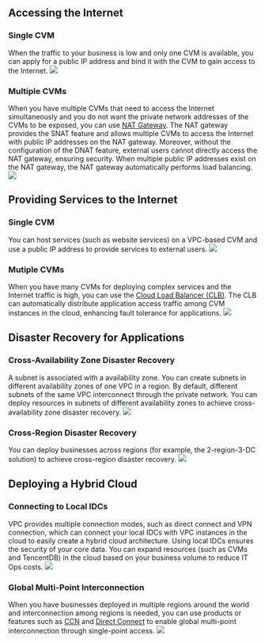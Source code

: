 ## Accessing the Internet
### Single CVM
When the traffic to your business is low and only one CVM is available, you can apply for a public IP address and bind it with the CVM to gain access to the Internet.
![](https://main.qcloudimg.com/raw/623ba575db31584481e7b660f8b1dec0.png)

### Multiple CVMs
When you have multiple CVMs that need to access the Internet simultaneously and you do not want the private network addresses of the CVMs to be exposed, you can use [NAT Gateway](https://intl.cloud.tencent.com/document/product/1015). The NAT gateway provides the SNAT feature and allows multiple CVMs to access the Internet with public IP addresses on the NAT gateway. Moreover, without the configuration of the DNAT feature, external users cannot directly access the NAT gateway, ensuring security. When multiple public IP addresses exist on the NAT gateway, the NAT gateway automatically performs load balancing.
![](https://main.qcloudimg.com/raw/79cf9f746c93cdce4a2e01bb6ece0297.png)

## Providing Services to the Internet
### Single CVM
You can host services (such as website services) on a VPC-based CVM and use a public IP address to provide services to external users.
![](https://main.qcloudimg.com/raw/1e0f8b71f125b857f6d421629e90e94f.png)

### Mutiple CVMs
When you have many CVMs for deploying complex services and the Internet traffic is high, you can use the [Cloud Load Balancer (CLB)](https://intl.cloud.tencent.com/document/product/214). The CLB can automatically distribute application access traffic among CVM instances in the cloud, enhancing fault tolerance for applications.
![](https://main.qcloudimg.com/raw/d943efd83cc5d6df07e3e78954e681af.png)

## Disaster Recovery for Applications
### Cross-Availability Zone Disaster Recovery
A subnet is associated with a availability zone. You can create subnets in different availability zones of one VPC in a region. By default, different subnets of the same VPC interconnect through the private network. You can deploy resources in subnets of different availability zones to achieve cross-availability zone disaster recovery.
![](https://main.qcloudimg.com/raw/32d62386d6369d631163749a0007396e.png)

### Cross-Region Disaster Recovery
You can deploy businesses across regions (for example, the 2-region-3-DC solution) to achieve cross-region disaster recovery.
![](https://main.qcloudimg.com/raw/0bb675a6c474ba0c6ca05b2298e7f0a2.png)

## Deploying a Hybrid Cloud
### Connecting to Local IDCs
VPC provides multiple connection modes, such as direct connect and VPN connection, which can connect your local IDCs with VPC instances in the cloud to easily create a hybrid cloud architecture. Using local IDCs ensures the security of your core data. You can expand resources (such as CVMs and TencentDB) in the cloud based on your business volume to reduce IT Ops costs.
![](https://main.qcloudimg.com/raw/40bd0f4a3920409a0e08c15568551a5c.png)

### Global Multi-Point Interconnection
When you have businesses deployed in multiple regions around the world and interconnection among regions is needed, you can use products or features such as [CCN](https://intl.cloud.tencent.com/document/product/1103) and [Direct Connect](https://intl.cloud.tencent.com/document/product/216) to enable global multi-point interconnection through single-point access.
![](https://main.qcloudimg.com/raw/cdcded11e541ee50f4b050d48c251b43.png)
